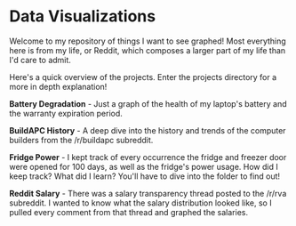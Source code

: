 # Data Visualizations

Welcome to my repository of things I want to see graphed! Most everything here is from my life, or Reddit, which composes a larger part of my life than I'd care to admit.

Here's a quick overview of the projects. Enter the projects directory for a more in depth explanation!

**Battery Degradation** - Just a graph of the health of my laptop's battery and the warranty expiration period.

**BuildAPC History** - A deep dive into the history and trends of the computer builders from the /r/buildapc subreddit.

**Fridge Power** - I kept track of every occurrence the fridge and freezer door were opened for 100 days, as well as the fridge's power usage. How did I keep track? What did I learn? You'll have to dive into the folder to find out!

**Reddit Salary** - There was a salary transparency thread posted to the /r/rva subreddit. I wanted to know what the salary distribution looked like, so I pulled every comment from that thread and graphed the salaries.
